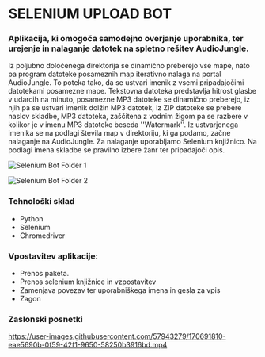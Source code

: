 # SELENIUM UPLOAD BOT
### Aplikacija, ki omogoča samodejno overjanje uporabnika, ter urejenje in nalaganje datotek na spletno rešitev AudioJungle.

Iz poljubno določenega direktorija se dinamično preberejo vse mape, nato pa program datoteke posameznih map iterativno nalaga na portal AudioJungle. To poteka tako, da se ustvari imenik z vsemi pripadajočimi datotekami posamezne mape. Tekstovna datoteka predstavlja hitrost glasbe v udarcih na minuto, posamezne MP3 datoteke se dinamično preberejo, iz njih pa se ustvari imenik dolžin MP3 datotek, iz ZIP datoteke se prebere naslov skladbe, MP3 datoteka, zaščitena z vodnim žigom pa se razbere v kolikor je v imenu MP3 datoteke beseda ''Watermark''. Iz ustvarjenega imenika se na podlagi števila map v direktoriju, ki ga podamo, začne nalaganje na AudioJungle. Za nalaganje uporabljamo Selenium knjižnico. Na podlagi imena skladbe se pravilno izbere žanr ter pripadajoči opis.

![Selenium Bot Folder 1](https://user-images.githubusercontent.com/57943279/170692041-e4074de6-8d1d-40fc-849b-416f6a4df929.JPG)

![Selenium Bot Folder 2](https://user-images.githubusercontent.com/57943279/170692050-83ac5d80-7828-4f18-88df-38657c9110e8.JPG)


### Tehnološki sklad

* Python
* Selenium 
* Chromedriver

### Vpostavitev aplikacije:

* Prenos paketa.
* Prenos selenium knjižnice in vzpostavitev
* Zamenjava povezav ter uporabniškega imena in gesla za vpis
* Zagon

### Zaslonski posnetki

https://user-images.githubusercontent.com/57943279/170691810-eae5690b-0f59-42f1-9650-58250b3916bd.mp4

